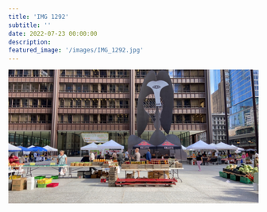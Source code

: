 ```yaml
---
title: 'IMG 1292'
subtitle: ''
date: 2022-07-23 00:00:00
description: 
featured_image: '/images/IMG_1292.jpg'
---
```


![](/images/IMG_1292.jpg)
